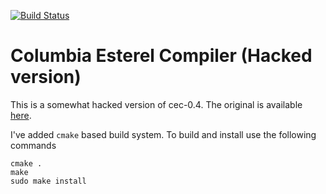 [![Build Status](https://travis-ci.org/dilawar/cec.svg?branch=master)](https://travis-ci.org/dilawar/cec)

Columbia Esterel Compiler (Hacked version) 
==========================================

This is a somewhat hacked version of cec-0.4. The original is available [here](http://www.cs.columbia.edu/~sedwards/cec/).

I've added `cmake` based build system. To build and install use the following commands

```
cmake .
make 
sudo make install 
```
